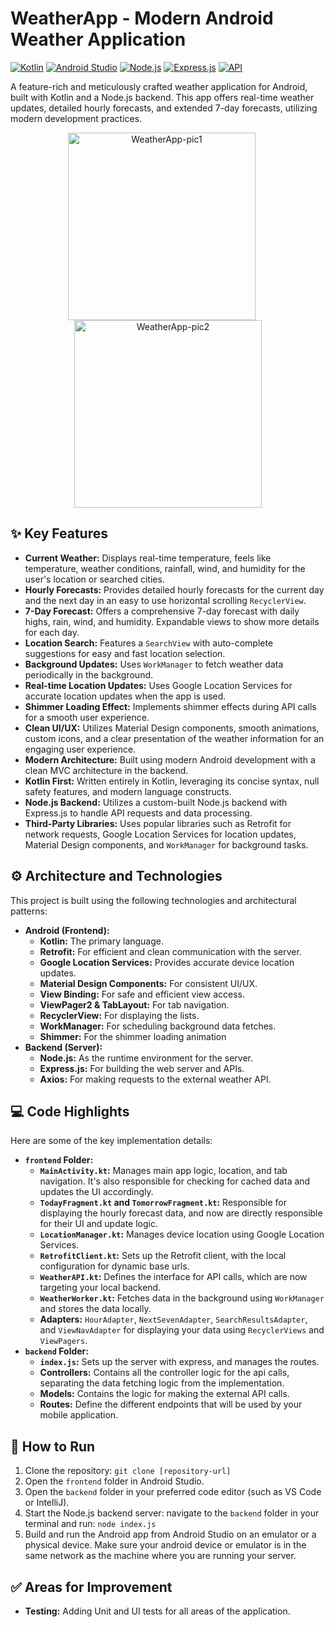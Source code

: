 # WeatherApp - Modern Android Weather Application

[![Kotlin](https://img.shields.io/badge/kotlin-1.9.20-blue.svg)](https://kotlinlang.org/)
[![Android Studio](https://img.shields.io/badge/Android%20Studio-2023.1.1-green.svg)](https://developer.android.com/studio)
[![Node.js](https://img.shields.io/badge/Node.js-18.x-yellowgreen.svg)](https://nodejs.org/)
[![Express.js](https://img.shields.io/badge/Express.js-4.x-blueviolet.svg)](https://expressjs.com/)
[![API](https://img.shields.io/badge/API-21%2B-yellow.svg)](https://developer.android.com/about/versions/android-5.0)

A feature-rich and meticulously crafted weather application for Android, built with Kotlin and a Node.js backend. This app offers real-time weather updates, detailed hourly forecasts, and extended 7-day forecasts, utilizing modern development practices.

<div align="center">
  <img src="https://github.com/user-attachments/assets/a8ddba2d-dab3-4590-b58b-03546cb66c5b" width="300" alt="WeatherApp-pic1" style="margin-right: 20px;">
  <img src="https://github.com/user-attachments/assets/8019fa37-cd47-4caf-9736-b8ed2ea9133b" width="300" alt="WeatherApp-pic2">
</div>

## ✨ Key Features

*   **Current Weather:** Displays real-time temperature, feels like temperature, weather conditions, rainfall, wind, and humidity for the user's location or searched cities.
*   **Hourly Forecasts:** Provides detailed hourly forecasts for the current day and the next day in an easy to use horizontal scrolling `RecyclerView`.
*   **7-Day Forecast:** Offers a comprehensive 7-day forecast with daily highs, rain, wind, and humidity. Expandable views to show more details for each day.
*   **Location Search:** Features a `SearchView` with auto-complete suggestions for easy and fast location selection.
*   **Background Updates:** Uses `WorkManager` to fetch weather data periodically in the background.
*   **Real-time Location Updates:** Uses Google Location Services for accurate location updates when the app is used.
*   **Shimmer Loading Effect:** Implements shimmer effects during API calls for a smooth user experience.
*   **Clean UI/UX:** Utilizes Material Design components, smooth animations, custom icons, and a clear presentation of the weather information for an engaging user experience.
*   **Modern Architecture:** Built using modern Android development with a clean MVC architecture in the backend.
*   **Kotlin First:** Written entirely in Kotlin, leveraging its concise syntax, null safety features, and modern language constructs.
*   **Node.js Backend:** Utilizes a custom-built Node.js backend with Express.js to handle API requests and data processing.
*   **Third-Party Libraries:** Uses popular libraries such as Retrofit for network requests, Google Location Services for location updates, Material Design components, and `WorkManager` for background tasks.

## ⚙️ Architecture and Technologies

This project is built using the following technologies and architectural patterns:

*   **Android (Frontend):**
    *   **Kotlin:** The primary language.
    *   **Retrofit:** For efficient and clean communication with the server.
    *   **Google Location Services:** Provides accurate device location updates.
    *   **Material Design Components:** For consistent UI/UX.
    *   **View Binding:** For safe and efficient view access.
    *   **ViewPager2 & TabLayout:** For tab navigation.
    *   **RecyclerView:** For displaying the lists.
    *    **WorkManager:** For scheduling background data fetches.
    *    **Shimmer:** For the shimmer loading animation
*   **Backend (Server):**
    *  **Node.js:** As the runtime environment for the server.
    *   **Express.js:** For building the web server and APIs.
    *   **Axios:** For making requests to the external weather API.

## 💻 Code Highlights

Here are some of the key implementation details:

*   **`frontend` Folder:**
    *   **`MainActivity.kt`:** Manages main app logic, location, and tab navigation. It's also responsible for checking for cached data and updates the UI accordingly.
    *  **`TodayFragment.kt` and `TomorrowFragment.kt`:** Responsible for displaying the hourly forecast data, and now are directly responsible for their UI and update logic.
    *   **`LocationManager.kt`:** Manages device location using Google Location Services.
    *   **`RetrofitClient.kt`:** Sets up the Retrofit client, with the local configuration for dynamic base urls.
    *   **`WeatherAPI.kt`:** Defines the interface for API calls, which are now targeting your local backend.
    *   **`WeatherWorker.kt`:** Fetches data in the background using `WorkManager` and stores the data locally.
    *   **Adapters:** `HourAdapter`, `NextSevenAdapter`, `SearchResultsAdapter`, and `ViewNavAdapter` for displaying your data using `RecyclerViews` and `ViewPagers`.
*   **`backend` Folder:**
    *   **`index.js`:** Sets up the server with express, and manages the routes.
    *   **Controllers:** Contains all the controller logic for the api calls, separating the data fetching logic from the implementation.
    *   **Models:** Contains the logic for making the external API calls.
    *   **Routes:** Define the different endpoints that will be used by your mobile application.

## 🚀 How to Run

1.  Clone the repository: `git clone [repository-url]`
2.  Open the `frontend` folder in Android Studio.
3.  Open the `backend` folder in your preferred code editor (such as VS Code or IntelliJ).
4.  Start the Node.js backend server: navigate to the `backend` folder in your terminal and run: `node index.js`
5.  Build and run the Android app from Android Studio on an emulator or a physical device. Make sure your android device or emulator is in the same network as the machine where you are running your server.

## ✅ Areas for Improvement
*   **Testing:** Adding Unit and UI tests for all areas of the application.

